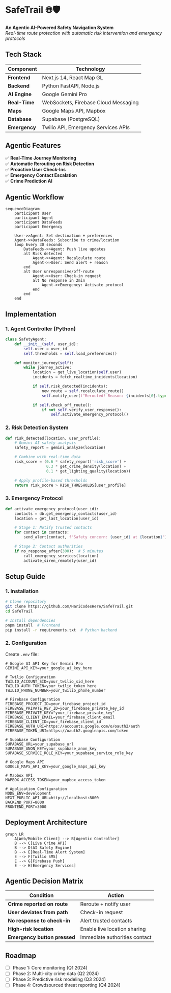 # SafeTrail 🌐🛡️

**An Agentic AI-Powered Safety Navigation System**  
_Real-time route protection with automatic risk intervention and emergency protocols_

## Tech Stack

| Component     | Technology                           |
| ------------- | ------------------------------------ |
| **Frontend**  | Next.js 14, React Map GL             |
| **Backend**   | Python FastAPI, Node.js              |
| **AI Engine** | Google Gemini Pro                    |
| **Real-Time** | WebSockets, Firebase Cloud Messaging |
| **Maps**      | Google Maps API, Mapbox              |
| **Database**  | Supabase (PostgreSQL)                |
| **Emergency** | Twilio API, Emergency Services APIs  |

## Agentic Features

✅ **Real-Time Journey Monitoring**  
✅ **Automatic Rerouting on Risk Detection**  
✅ **Proactive User Check-Ins**  
✅ **Emergency Contact Escalation**  
✅ **Crime Prediction AI**

## Agentic Workflow

```mermaid
sequenceDiagram
    participant User
    participant Agent
    participant DataFeeds
    participant Emergency

    User->>Agent: Set destination + preferences
    Agent->>DataFeeds: Subscribe to crime/location
    loop Every 30 seconds
        DataFeeds->>Agent: Push live updates
        alt Risk detected
            Agent->>Agent: Recalculate route
            Agent->>User: Send alert + reason
        end
        alt User unresponsive/off-route
            Agent->>User: Check-in request
            alt No response in 2min
                Agent->>Emergency: Activate protocol
            end
        end
    end
```

## Implementation

### 1. Agent Controller (Python)

```python
class SafetyAgent:
    def __init__(self, user_id):
        self.user = user_id
        self.thresholds = self.load_preferences()

    def monitor_journey(self):
        while journey_active:
            location = get_live_location(self.user)
            incidents = fetch_realtime_incidents(location)

            if self.risk_detected(incidents):
                new_route = self.recalculate_route()
                self.notify_user(f"Rerouted! Reason: {incidents[0].type}")

            if self.check_off_route():
                if not self.verify_user_response():
                    self.activate_emergency_protocol()
```

### 2. Risk Detection System

```python
def risk_detected(location, user_profile):
    # Gemini AI safety analysis
    safety_report = gemini_analyze(location)

    # Combine with real-time data
    risk_score = (0.6 * safety_report['risk_score'] +
                  0.3 * get_crime_density(location) +
                  0.1 * get_lighting_quality(location))

    # Apply profile-based thresholds
    return risk_score > RISK_THRESHOLDS[user_profile]
```

### 3. Emergency Protocol

```python
def activate_emergency_protocol(user_id):
    contacts = db.get_emergency_contacts(user_id)
    location = get_last_location(user_id)

    # Stage 1: Notify trusted contacts
    for contact in contacts:
        send_alert(contact, f"Safety concern: {user_id} at {location}")

    # Stage 2: Contact authorities
    if no_response_after(300):  # 5 minutes
        call_emergency_services(location)
        activate_siren_remotely(user_id)
```

## Setup Guide

### 1. Installation

```bash
# Clone repository
git clone https://github.com/HariCodesHere/SafeTrail.git
cd SafeTrail

# Install dependencies
pnpm install  # Frontend
pip install -r requirements.txt  # Python backend
```

### 2. Configuration

Create `.env` file:

```
# Google AI API Key for Gemini Pro
GEMINI_API_KEY=your_google_ai_key_here

# Twilio Configuration
TWILIO_ACCOUNT_SID=your_twilio_sid_here
TWILIO_AUTH_TOKEN=your_twilio_token_here
TWILIO_PHONE_NUMBER=your_twilio_phone_number

# Firebase Configuration
FIREBASE_PROJECT_ID=your_firebase_project_id
FIREBASE_PRIVATE_KEY_ID=your_firebase_private_key_id
FIREBASE_PRIVATE_KEY="your_firebase_private_key"
FIREBASE_CLIENT_EMAIL=your_firebase_client_email
FIREBASE_CLIENT_ID=your_firebase_client_id
FIREBASE_AUTH_URI=https://accounts.google.com/o/oauth2/auth
FIREBASE_TOKEN_URI=https://oauth2.googleapis.com/token

# Supabase Configuration
SUPABASE_URL=your_supabase_url
SUPABASE_ANON_KEY=your_supabase_anon_key
SUPABASE_SERVICE_ROLE_KEY=your_supabase_service_role_key

# Google Maps API
GOOGLE_MAPS_API_KEY=your_google_maps_api_key

# Mapbox API
MAPBOX_ACCESS_TOKEN=your_mapbox_access_token

# Application Configuration
NODE_ENV=development
NEXT_PUBLIC_API_URL=http://localhost:8000
BACKEND_PORT=8000
FRONTEND_PORT=3000

```

## Deployment Architecture

```mermaid
graph LR
    A[Web/Mobile Client] --> B[Agentic Controller]
    B --> C[Live Crime API]
    B --> D[AI Safety Engine]
    B --> E[Real-Time Alert System]
    E --> F[Twilio SMS]
    E --> G[Firebase Push]
    E --> H[Emergency Services]
```

## Agentic Decision Matrix

| Condition                    | Action                        |
| ---------------------------- | ----------------------------- |
| **Crime reported on route**  | Reroute + notify user         |
| **User deviates from path**  | Check-in request              |
| **No response to check-in**  | Alert trusted contacts        |
| **High-risk location**       | Enable live location sharing  |
| **Emergency button pressed** | Immediate authorities contact |

## Roadmap

- [ ] Phase 1: Core monitoring (Q1 2024)
- [ ] Phase 2: Multi-city crime data (Q2 2024)
- [ ] Phase 3: Predictive risk modeling (Q3 2024)
- [ ] Phase 4: Crowdsourced threat reporting (Q4 2024)

```

```
